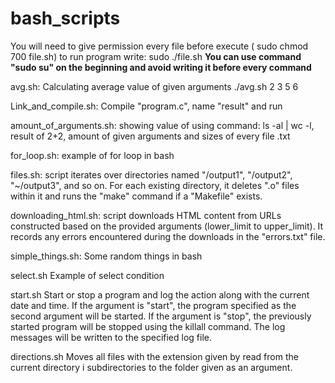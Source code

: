 # bash_scripts
You will need to give permission every file before execute ( sudo chmod 700 file.sh)
to run program write: sudo ./file.sh
**You can use command "sudo su" on the beginning and avoid writing it before every command**

avg.sh:
 Calculating average value of given arguments
 ./avg.sh 2 3 5 6

Link_and_compile.sh:
 Compile "program.c", name "result" and run

amount_of_arguments.sh:
 showing value of using command: ls -al | wc -l, result of 2+2, amount of given arguments and sizes of every file .txt

for_loop.sh:
 example of for loop in bash

files.sh:
 script iterates over directories named "/output1", "/output2", "~/output3", and so on. For each existing directory, it deletes ".o" files within it and runs the "make" command if a "Makefile" exists.

downloading_html.sh:
  script downloads HTML content from URLs constructed based on the provided arguments (lower_limit to upper_limit). It records any errors encountered during the downloads in the "errors.txt" file. 

simple_things.sh:
 Some random things in bash

select.sh
 Example of select condition  

start.sh
 Start or stop a program and log the action along with the current date and time. If the argument is "start", the program specified as the second argument will be started. If the argument is "stop", the previously started program will be stopped using the killall command. The log messages will be written to the specified log file.

directions.sh
 Moves all files with the extension given by read from the current directory i subdirectories to the folder given as an argument.
